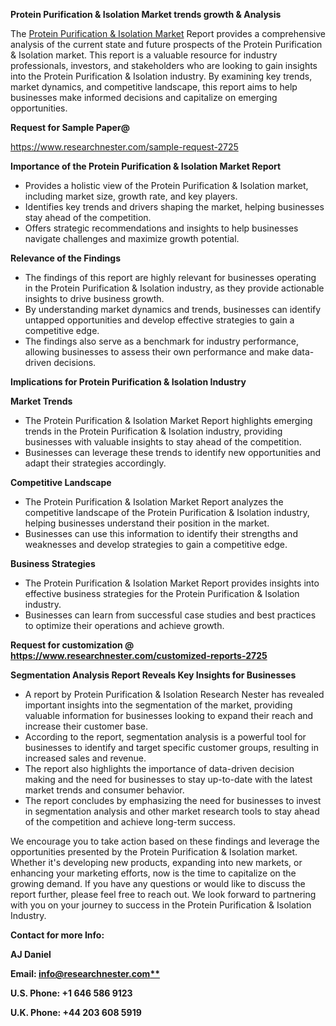 ﻿<a name="_hlk168649135"></a><a name="_hlk167721000"></a>**Protein Purification & Isolation Market trends growth & Analysis**

The [Protein Purification & Isolation Market](https://www.researchnester.com/reports/global-and-southeast-asia-protein-purification-and-isolation-market/2725) Report provides a comprehensive analysis of the current state and future prospects of the Protein Purification & Isolation market. This report is a valuable resource for industry professionals, investors, and stakeholders who are looking to gain insights into the Protein Purification & Isolation industry. By examining key trends, market dynamics, and competitive landscape, this report aims to help businesses make informed decisions and capitalize on emerging opportunities.

**Request for Sample Paper@**

<https://www.researchnester.com/sample-request-2725>

**Importance of the Protein Purification & Isolation Market Report**

- Provides a holistic view of the Protein Purification & Isolation market, including market size, growth rate, and key players.
- Identifies key trends and drivers shaping the market, helping businesses stay ahead of the competition.
- Offers strategic recommendations and insights to help businesses navigate challenges and maximize growth potential.

**Relevance of the Findings**	

- The findings of this report are highly relevant for businesses operating in the Protein Purification & Isolation industry, as they provide actionable insights to drive business growth.
- By understanding market dynamics and trends, businesses can identify untapped opportunities and develop effective strategies to gain a competitive edge.
- The findings also serve as a benchmark for industry performance, allowing businesses to assess their own performance and make data-driven decisions.

**Implications for Protein Purification & Isolation  Industry**

**Market Trends**

- The Protein Purification & Isolation Market Report highlights emerging trends in the Protein Purification & Isolation industry, providing businesses with valuable insights to stay ahead of the competition.
- Businesses can leverage these trends to identify new opportunities and adapt their strategies accordingly.

**Competitive Landscape**

- The Protein Purification & Isolation Market Report analyzes the competitive landscape of the Protein Purification & Isolation industry, helping businesses understand their position in the market.
- Businesses can use this information to identify their strengths and weaknesses and develop strategies to gain a competitive edge.

**Business Strategies**

- The Protein Purification & Isolation Market Report provides insights into effective business strategies for the Protein Purification & Isolation industry.
- Businesses can learn from successful case studies and best practices to optimize their operations and achieve growth.

**Request for customization @ <https://www.researchnester.com/customized-reports-2725>**

**Segmentation Analysis Report Reveals Key Insights for Businesses**

- A report by Protein Purification & Isolation Research Nester has revealed important insights into the segmentation of the market, providing valuable information for businesses looking to expand their reach and increase their customer base.
- According to the report, segmentation analysis is a powerful tool for businesses to identify and target specific customer groups, resulting in increased sales and revenue.
- The report also highlights the importance of data-driven decision making and the need for businesses to stay up-to-date with the latest market trends and consumer behavior.
- The report concludes by emphasizing the need for businesses to invest in segmentation analysis and other market research tools to stay ahead of the competition and achieve long-term success.

We encourage you to take action based on these findings and leverage the opportunities presented by the Protein Purification & Isolation market. Whether it's developing new products, expanding into new markets, or enhancing your marketing efforts, now is the time to capitalize on the growing demand. If you have any questions or would like to discuss the report further, please feel free to reach out. We look forward to partnering with you on your journey to success in the Protein Purification & Isolation Industry.

**Contact for more Info:**

**AJ Daniel**

**Email: [info@researchnester.com**](mailto:info@researchnester.com "mailto:info@researchnester.com")**

**U.S. Phone: +1 646 586 9123**

**U.K. Phone: +44 203 608 5919**




